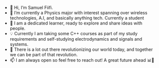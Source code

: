 - 👋 Hi, I’m Samuel Fiifi.
- 👀 I’m currently a Physics major with interest spanning over wireless technologies, A.I, and basically anything tech. Currently a student
- 🌱 I am a dedicated learner, ready to explore and share ideas with people.
- 💡  Currently I am taking some C++ courses as part of my study requirements and self-studying electrodynamics and signals and systems. 
- 💞️ There is a lot out there revolutionizing our world today, and together we can be part of that revolution.
- 📫 I am always open so feel free to reach out! A great future ahead 📊🚀


<!---
SamuelX77/SamuelX77 is a ✨ special ✨ repository because its `README.md` (this file) appears on your GitHub profile.
You can click the Preview link to take a look at your changes.
--->
